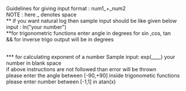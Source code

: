 Guidelines for giving input 
    format : num1_+_num2
    <br>NOTE : here _ denotes space
 <br>** if you want natural log then sample input should be like given below
     <br> input : ln("your number")
 <br>**for trigonometric functions enter angle in degrees for sin ,cos, tan 
     <br> && for inverse trigo output will be in degrees 
      
 <br>*** for calculating exponent of a number
     Sample input: exp(____) your number in blank space 
     <br> if above instructions are not followed than error will be thrown
<br> please enter the angle between [-90,+90] inside trigonometic functions
<br> please enter number between [-1,1] in atan(x)